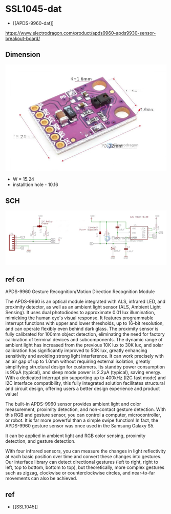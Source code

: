 
# SSL1045-dat

- [[APDS-9960-dat]]

https://www.electrodragon.com/product/apds9960-apds9930-sensor-breakout-board/


## Dimension 

![](2023-11-15-18-27-30.png)

- W = 15.24 
- installtion hole - 10.16

## SCH 

![](2023-11-15-18-31-07.png)

## ref cn 

APDS-9960 Gesture Recognition/Motion Direction Recognition Module

The APDS-9960 is an optical module integrated with ALS, infrared LED, and proximity detector, as well as an ambient light sensor (ALS, Ambient Light Sensing). It uses dual photodiodes to approximate 0.01 lux illumination, mimicking the human eye's visual response. It features programmable interrupt functions with upper and lower thresholds, up to 16-bit resolution, and can operate flexibly even behind dark glass. The proximity sensor is fully calibrated for 100mm object detection, eliminating the need for factory calibration of terminal devices and subcomponents. The dynamic range of ambient light has increased from the previous 10K lux to 30K lux, and solar calibration has significantly improved to 50K lux, greatly enhancing sensitivity and avoiding strong light interference. It can work precisely with an air gap of up to 1.0mm without requiring external isolation, greatly simplifying structural design for customers. Its standby power consumption is 90μA (typical), and sleep mode power is 2.2μA (typical), saving energy. With a dedicated interrupt pin supporting up to 400kHz (I2C fast mode) and I2C interface compatibility, this fully integrated solution facilitates structural and circuit design, offering users a better design experience and product value!

The built-in APDS-9960 sensor provides ambient light and color measurement, proximity detection, and non-contact gesture detection. With this RGB and gesture sensor, you can control a computer, microcontroller, or robot. It is far more powerful than a simple swipe function! In fact, the APDS-9960 gesture sensor was once used in the Samsung Galaxy S5.

It can be applied in ambient light and RGB color sensing, proximity detection, and gesture detection.

With four infrared sensors, you can measure the changes in light reflectivity at each basic position over time and convert these changes into gestures. Our interface library can detect directional gestures (left to right, right to left, top to bottom, bottom to top), but theoretically, more complex gestures such as zigzag, clockwise or counterclockwise circles, and near-to-far movements can also be achieved.


## ref 

- [[SSL1045]]